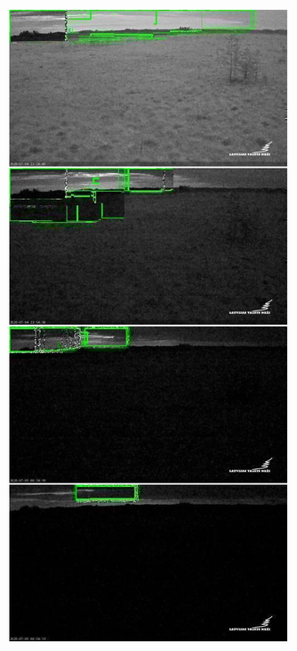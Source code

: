![20200704-221919-224924](in/20200704/20200704-221919-224924_0_.jpg)
![20200704-224929-231934](in/20200704/20200704-224929-231934_0_.jpg)
![20200704-231939-234944](in/20200704/20200704-231939-234944_0_.jpg)
![20200704-234949-000004](in/20200704/20200704-234949-000004_0_.jpg)
